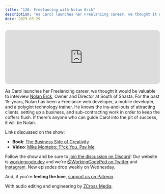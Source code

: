 ```yaml
---
title: "120: Freelancing with Nolan Erck"
description: "As Carol launches her Freelancing career, we thought it would be valuable to interview Nolan Erck, Owner and Director at South of Shasta."
date: 2023-03-29
---
```


<iframe allow="autoplay *; encrypted-media *; fullscreen *; clipboard-write" frameborder="0" height="175" style="width:100%;max-width:900px;overflow:hidden;border-radius:10px;" sandbox="allow-forms allow-popups allow-same-origin allow-scripts allow-storage-access-by-user-activation allow-top-navigation-by-user-activation" src="https://embed.podcasts.apple.com/us/podcast/120-freelancing-with-nolan-erck/id1544142288?i=1000606434776"></iframe>

As Carol launches her Freelancing career, we thought it would be valuable to interview [Nolan Erck][nolan-erck], Owner and Director at South of Shasta. For the past 15-years, Nolan has been a Freelance web developer, a mobile developer, and a polyglot technology trainer. He knows the ins-and-outs of attracting clients, setting up a business, and sub-contracting work in order to keep the coffers flush. If there's anyone who can guide Carol into the pit of success, it will be Nolan.

Links discussed on the show:

-  **Book**: [The Business Side of Creativity][business-side]
-  **Video**: [Mike Monteiro: F\*ck You, Pay Me][mike-monteiro]

Follow the show and be sure to [join the discussion on Discord][working-code-discord]! Our website is [workingcode.dev][working-code] and we're [@WorkingCodePod on Twitter][working-code-twitter] and [Instagram][working-code-instagram]. New episodes drop weekly on Wednesday.

And, if you're **feeling the love**, [support us on Patreon][working-code-patreon].

[business-side]: https://www.amazon.com/Business-Side-Creativity-Communications-Professional/dp/039373093X
[mike-monteiro]: https://www.youtube.com/watch?v=jVkLVRt6c1U
[nolan-erck]: https://www.linkedin.com/in/nolan-erck/
[working-code]: https://workingcode.dev/
[working-code-discord]: https://workingcode.dev/discord/
[working-code-instagram]: https://www.instagram.com/workingcodepod/
[working-code-patreon]: https://www.patreon.com/workingcodepod
[working-code-twitter]: https://twitter.com/WorkingCodePod

With audio editing and engineering by [ZCross Media](https://www.zcross.media/).
